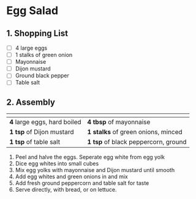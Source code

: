 # Egg Salad

## 1. Shopping List
- [ ] 4 large eggs
- [ ] 1 stalks of green onion
- [ ] Mayonnaise
- [ ] Dijon mustard
- [ ] Ground black pepper
- [ ] Table salt

## 2. Assembly
|<!-- -->|<!-- -->|
|---|---|
| **4** large eggs, hard boiled | **4 tbsp** of mayonnaise |
| **1 tsp** of Dijon mustard | **1 stalks** of green onions, minced |
| **1 tsp** of table salt | **1 tsp** of black peppercorn, ground |

1. Peel and halve the eggs. Seperate egg white from egg yolk
2. Dice egg whites into small cubes
3. Mix egg yolks with mayonnaise and Dijon mustard until smooth
4. Add egg whites and green onions in and mix
5. Add fresh ground peppercorn and table salt for taste
6. Serve directly, with bread, or on lettuce.